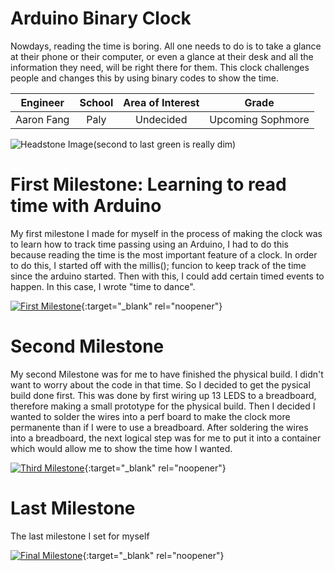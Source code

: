﻿# Arduino Binary Clock
Nowdays, reading the time is boring. All one needs to do is to take a glance at their phone or their computer, or even a glance at their desk and all the information they need, will be right there for them. This clock challenges people and changes this by using binary codes to show the time.  

| **Engineer** | **School** | **Area of Interest** | **Grade** |
|:--:|:--:|:--:|:--:|
| Aaron Fang | Paly | Undecided | Upcoming Sophmore 

![Headstone Image](https://cdn.discordapp.com/attachments/799773888032014406/857099616511328276/IMG_0419.jpg)(second to last green is really dim)
  
# First Milestone: Learning to read time with Arduino 
My first milestone I made for myself in the process of making the clock was to learn how to track time passing using an Arduino, I had to do this because reading the time is the most important feature of a clock. In order to do this, I started off with the millis(); funcion to keep track of the time since the arduino started. Then with this, I could add certain timed events to happen. In this case, I wrote "time to dance".

[![First Milestone](https://cdn.discordapp.com/attachments/799773888032014406/858075178101768232/Screen_Shot_2021-06-25_at_1.01.29_PM.png)](https://youtu.be/JirGGPNNe5g&feature=emb_logo "First Milestone"){:target="_blank" rel="noopener"}

# Second Milestone
My second Milestone was for me to have finished the physical build. I didn't want to worry about the code in that time. So I decided to get the pysical build done first. This was done by first wiring up 13 LEDS to a breadboard, therefore making a small prototype for the physical build. Then I decided I wanted to solder the wires into a perf board to make the clock more permanente than if I were to use a breadboard. After soldering the wires into a breadboard, the next logical step was for me to put it into a container which would allow me to show the time how I wanted. 

[![Third Milestone](https://res.cloudinary.com/marcomontalbano/image/upload/v1612574014/video_to_markdown/images/youtube--y3VAmNlER5Y-c05b58ac6eb4c4700831b2b3070cd403.jpg)](https://youtu.be/vvg8xu6B3hI){:target="_blank" rel="noopener"}
# Last Milestone
The last milestone I set for myself  



[![Final Milestone](https://res.cloudinary.com/marcomontalbano/image/upload/v1612574117/video_to_markdown/images/youtube--CaCazFBhYKs-c05b58ac6eb4c4700831b2b3070cd403.jpg)](https://www.youtube.com/watch?v=CaCazFBhYKs "First Milestone"){:target="_blank" rel="noopener"}
